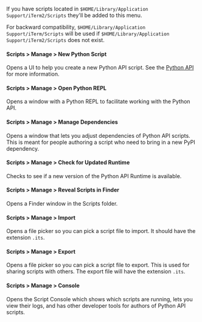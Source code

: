 If you have scripts located in `$HOME/Library/Application Support/iTerm2/Scripts` they'll be added to this menu.

For backward compatibility, `$HOME/Library/Application Support/iTerm/Scripts` will be used if `$HOME/Library/Application Support/iTerm2/Scripts` does not exist.

#### Scripts > Manage > New Python Script
Opens a UI to help you create a new Python API script. See the [Python API](https://iterm2.com/python-api) for more information.

#### Scripts > Manage > Open Python REPL
Opens a window with a Python REPL to facilitate working with the Python API.

#### Scripts > Manage > Manage Dependencies
Opens a window that lets you adjust dependencies of Python API scripts. This is meant for people authoring a script who need to bring in a new PyPI dependency.

#### Scripts > Manage > Check for Updated Runtime
Checks to see if a new version of the Python API Runtime is available.

#### Scripts > Manage > Reveal Scripts in Finder
Opens a Finder window in the Scripts folder.

#### Scripts > Manage > Import
Opens a file picker so you can pick a script file to import. It should have the extension `.its`.

#### Scripts > Manage > Export
Opens a file picker so you can pick a script file to export. This is used for sharing scripts with others. The export file will have the extension `.its`.

#### Scripts > Manage > Console
Opens the Script Console which shows which scripts are running, lets you view their logs, and has other developer tools for authors of Python API scripts.
